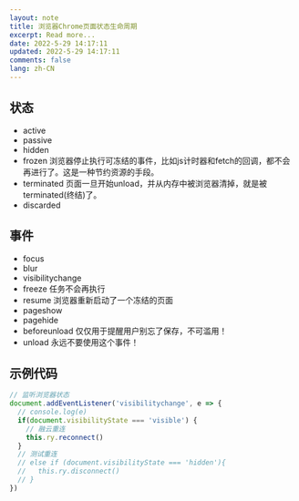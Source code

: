 ```yaml
---
layout: note
title: 浏览器Chrome页面状态生命周期
excerpt: Read more...
date: 2022-5-29 14:17:11
updated: 2022-5-29 14:17:11
comments: false
lang: zh-CN
---
```


## 状态

* active
* passive
* hidden
* frozen 浏览器停止执行可冻结的事件，比如js计时器和fetch的回调，都不会再进行了。这是一种节约资源的手段。
* terminated 页面一旦开始unload，并从内存中被浏览器清掉，就是被terminated(终结)了。
* discarded

## 事件

* focus
* blur
* visibilitychange
* freeze 任务不会再执行
* resume 浏览器重新启动了一个冻结的页面
* pageshow
* pagehide
* beforeunload 仅仅用于提醒用户别忘了保存，不可滥用！
* unload 永远不要使用这个事件！

## 示例代码

```js
// 监听浏览器状态
document.addEventListener('visibilitychange', e => {
  // console.log(e)
  if(document.visibilityState === 'visible') {
    // 融云重连
    this.ry.reconnect()
  }
  // 测试重连
  // else if (document.visibilityState === 'hidden'){
  //   this.ry.disconnect()
  // }
})
```
  